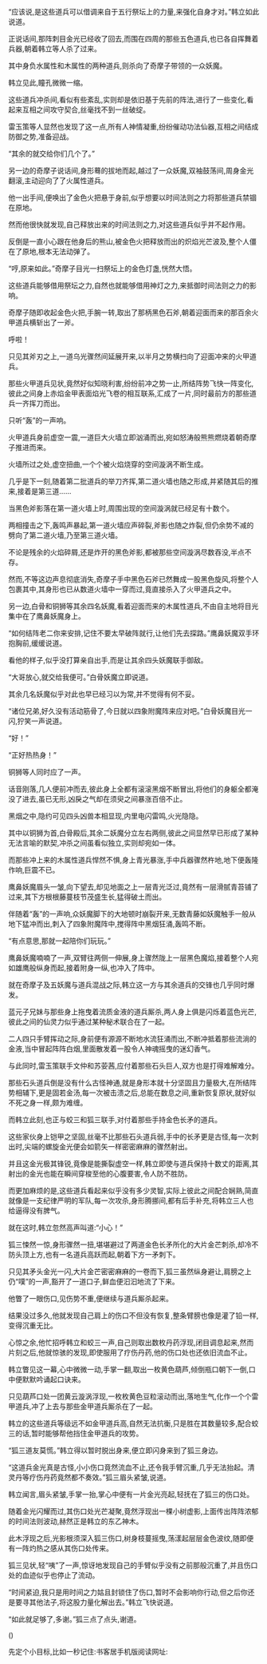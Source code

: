 
“应该说,是这些道兵可以借调来自于五行祭坛上的力量,来强化自身才对。”韩立如此说道。

正说话间,那阵刺目金光已经收了回去,而围在四周的那些五色道兵,也已各自挥舞着兵器,朝着韩立等人杀了过来。

其中身负水属性和木属性的两种道兵,则杀向了奇摩子带领的一众妖魔。

韩立见此,瞳孔微微一缩。

这些道兵冲杀间,看似有些紊乱,实则却是依旧基于先前的阵法,进行了一些变化,看起来互相之间攻守契合,丝毫找不到一丝破绽。

雷玉策等人显然也发现了这一点,所有人神情凝重,纷纷催动功法仙器,互相之间结成防御之势,准备迎战。

“其余的就交给你们几个了。”

另一边的奇摩子说话间,身形蓦的拔地而起,越过了一众妖魔,双袖鼓荡间,周身金光翻滚,主动迎向了了火属性道兵。

他一出手间,便唤出了金色火把悬于身前,似乎想要以时间法则之力将那些道兵禁锢在原地。

然而他很快就发现,自己释放出来的时间法则之力,对这些道兵似乎并不起作用。

反倒是一直小心跟在他身后的熊山,被金色火把释放而出的炽焰光芒波及,整个人僵在了原地,根本无法动弹了。

“哼,原来如此。”奇摩子目光一扫祭坛上的金色灯盏,恍然大悟。

这些道兵能够借用祭坛之力,自然也就能够借用神灯之力,来抵御时间法则之力的影响。

奇摩子随即收起金色火把,手腕一转,取出了那柄黑色石斧,朝着迎面而来的那百余火甲道兵横斩出了一斧。

呼啦！

只见其斧刃之上,一道乌光骤然间延展开来,以半月之势横扫向了迎面冲来的火甲道兵。

那些火甲道兵见状,竟然好似知晓利害,纷纷前冲之势一止,所结阵势飞快一阵变化,彼此之间身上赤焰金甲表面焰光飞卷的相互联系,汇成了一片,同时最前方的那些道兵一齐挥刀而出。

只听“轰”的一声响。

火甲道兵身前虚空一震,一道巨大火墙立即汹涌而出,宛如怒涛般熊熊燃烧着朝奇摩子推进而来。

火墙所过之处,虚空扭曲,一个个被火焰烧穿的空间漩涡不断生成。

几乎是下一刻,随着第二批道兵的举刀齐挥,第二道火墙也随之形成,并紧随其后的推来,接着是第三道……

当黑色斧影落在第一道火墙上时,周围出现的空间漩涡就已经足有十数个。

两相撞击之下,轰鸣声暴起,第一道火墙应声碎裂,斧影也随之炸裂,但仍余势不减的劈向了第二道火墙,乃至第三道火墙。

不论是残余的火焰碎屑,还是炸开的黑色斧影,都被那些空间漩涡尽数吞没,半点不存。

然而,不等这边声息彻底消失,奇摩子手中黑色石斧已然舞成一股黑色旋风,将整个人包裹其中,其身形也已从数道火墙中一穿而过,竟直接杀入了火甲道兵之中。

另一边,白骨和铜狮等其余四名妖魔,看着迎面而来的木属性道兵,不由自主地将目光集中在了鹰鼻妖魔身上。

“如何结阵老二你来安排,记住不要太早破阵就行,让他们先去探路。”鹰鼻妖魔双手环抱胸前,缓缓说道。

看他的样子,似乎没打算亲自出手,而是让其余四头妖魔联手御敌。

“大哥放心,就交给我便可。”白骨妖魔立即说道。

其余几名妖魔似乎对此也早已经习以为常,并不觉得有何不妥。

“诸位兄弟,好久没有活动筋骨了,今日就以四象附魔阵来应对吧。”白骨妖魔目光一闪,狞笑一声说道。

“好！”

“正好热热身！”

铜狮等人同时应了一声。

话音刚落,几人便前冲而去,彼此身上全都有滚滚黑烟不断冒出,将他们的身躯全都淹没了进去,虽已无形,凶戾之气却在须臾之间暴涨百倍不止。

黑烟之中,隐约可见四头凶兽本相显现,内里电闪雷鸣,火光隐隐。

其中以铜狮为首,白骨殿后,其余二妖魔分立左右两侧,彼此之间显然早已形成了某种无法言喻的默契,冲杀之间虽看似独立,实则却宛如一体。

而那些冲上来的木属性道兵悍然不惧,身上青光暴涨,手中兵器骤然杵地,地下便轰隆作响,巨震不已。

鹰鼻妖魔眉头一皱,向下望去,却见地面之上一层青光泛过,竟然有一层滑腻青苔铺了过来,其下方根根藤蔓枝节茂盛生长,猛得破土而出。

伴随着“轰”的一声响,众妖魔脚下的大地顿时崩裂开来,无数青藤如妖魔触手一般从地下猛冲而出,刺入了四象附魔阵中,搅得阵中黑烟狂涌,轰鸣不断。

“有点意思,那就一起陪你们玩玩。”

鹰鼻妖魔喃喃了一声,双臂往两侧一伸展,身上骤然陇上一层黑色魔焰,接着整个人宛如雄鹰般纵身而起,接着附身一纵,也冲入了阵中。

就在奇摩子及五妖魔与道兵混战之际,韩立这一方与其余道兵的交锋也几乎同时爆发。

蓝元子兄妹与那些身上拖曳着流质金液的道兵厮杀,两人身上俱是闪烁着蓝色光芒,彼此之间的仙灵力似乎通过某种秘术联合在了一起。

二人四只手臂挥动之际,身前便有源源不断地水流狂涌而出,不断冲抵着那些流淌的金液,当中冒起阵阵白烟,里面散发着一股令人神魂摇曳的迷幻香气。

与此同时,雷玉策联手文仲和苏荌茜,应付着那些石头巨人,双方也是打得难解难分。

那些石头道兵倒是没有什么古怪神通,就是身形本就十分坚固且力量极大,在所结阵势相辅下,更是固若金汤,每一次被击溃之后,总能在数息之间,重新恢复原状,就好似不死之身一样,颇为难缠。

而韩立此刻,也正与蛟三和狐三联手,对付着那些手持金色长矛的道兵。

这些家伙身上铠甲之坚固,丝毫不比那些石头道兵弱,手中的长矛更是古怪,每一次刺出时,尖端的螺旋金光便会如箭矢一样密密麻麻的骤然射出。

并且这金光极其锋锐,竟像是能撕裂虚空一样,韩立即使与道兵保持十数丈的距离,其射出的金光也能在瞬间穿梭至他的心腹要害,令人防不胜防。

而更加麻烦的是,这些道兵看起来似乎没有多少灵智,实际上彼此之间配合娴熟,简直就像是一支纪律严明的军队,每一次攻杀,身形腾挪间,都有后手补充,将韩立三人也给逼得没有脾气。

就在这时,韩立忽然高声叫道:“小心！”

狐三悚然一惊,身形骤然一扭,堪堪避过了两道金色长矛所化的大片金芒刺杀,却冷不防头顶上方,也有一名道兵高跃而起,朝着下方一矛刺下。

只见其矛头金光一闪,大片金芒密密麻麻的一卷而下,狐三虽然纵身避让,肩膀之上仍“噗”的一声,豁开了一道口子,鲜血便汩汩地流了下来。

他瞥了一眼伤口,见伤势不重,便继续与道兵厮杀起来。

结果没过多久,他就发现自己肩上的伤口不但没有恢复,整条臂膀也像是灌了铅一样,变得沉重无比。

心惊之余,他忙招呼韩立和蛟三一声,自己则取出数枚丹药浮现,闭目调息起来,然而片刻之后,他就惊骇的发现,即使服用了疗伤丹药,他的伤口处也还依旧流血不止。

韩立瞥见这一幕,心中微微一动,手掌一翻,取出一枚黄色葫芦,倾倒瓶口朝下一倒,口中便默默吟诵起口诀来。

只见葫芦口处一团黄云漩涡浮现,一枚枚黄色豆粒滚动而出,落地生气,化作一个个雷甲道兵,冲了上去与那些金甲道兵厮杀在了一起。

韩立的这些道兵等级远不如金甲道兵高,自然无法抗衡,只是胜在其数量较多,配合蛟三的话,暂时能够帮他挡住金甲道兵的攻势。

“狐三道友莫慌。”韩立得以暂时脱出身来,便立即闪身来到了狐三身边。

“这道兵金光真是古怪,小小伤口竟然流血不止,还令我手臂沉重,几乎无法抬起。清灵丹等疗伤丹药竟然都不奏效。”狐三眉头紧皱,说道。

韩立闻言,眉头紧皱,手掌一抬,掌心中便有一片金光亮起,轻抚在了狐三的伤口处。

随着金光闪耀而过,其伤口处光芒凝聚,竟然浮现出一棵小树虚影,上面传出阵阵浓郁的时间法则波动,赫然正是韩立的东乙神木。

此木浮现之后,光影根须深入狐三伤口,树身枝蔓摇曳,荡漾起层层金色波纹,随即便有一阵灼热之感从其伤口处传来。

狐三见状,轻“咦”了一声,惊讶地发现自己的手臂似乎没有之前那般沉重了,并且伤口处的血迹似乎也停止了流动。

“时间紧迫,我只是用时间之力姑且封锁住了伤口,暂时不会影响你行动,但之后你还是要寻其他法子,将这股力量化解出去。”韩立飞快说道。

“如此就足够了,多谢。”狐三点了点头,谢道。

()

先定个小目标,比如一秒记住:书客居手机版阅读网址: